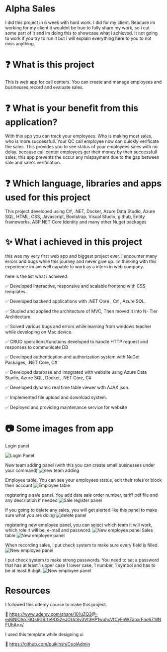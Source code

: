 # Alpha Sales

I did this project in 6 week with hard work. I did for my client. Beacuse im working for my client it wouldnt be true to fully share my work, so i cut some part of it and im doing this to showcase what i achieved. It not going to work if you try to run it but i will explain everything here to you to not miss anything.

# :question: What is this project
This is web app for call centers. You can create and manage employees and businesses,record and evaluate sales.

# :question: What is your benefit from this application?
With this app you can track your employees. Who is making most sales, who is more successfull. Your QC call employee now can quickly verificate the sales. This provides you to see status of your employees sales with no delay. because call center employees get their money by their successfull sales, this app prevents the occur any mispayment due to the gap between sale and sale's verification.

# :question: Which language, libraries and apps used for this project
 This project developed using C#, .NET, Docker, Azure Data Studio, Azure SQL, HTML, CSS, Javascript, Bootstrap, Visual Studio, github, Entity frameworks, ASP.NET Core Identity and many other Nuget packages


# :sparkles: What i achieved in this project
this was my very first web app and biggest project ever. I encounter many errors and bugs while this journey and never give up. Im thinking with this experience im am well capable to work as a intern in web company.

here is the list what i achieved.

:white_check_mark: Developed interactive, responsive and scalable frontend with CSS templates.

:white_check_mark: Developed backend applications with .NET Core , C# , Azure SQL.

:white_check_mark: Studied and applied the architecture of MVC, Then moved it into N- Tier Architecture.

:white_check_mark: Solved various bugs and errors while learning from windows teacher while developing on Mac
device.

:white_check_mark: CRUD operations/functions developed to handle HTTP request and responses to communicate DB

:white_check_mark: Developed authentication and authorization system with NuGet Packages, .NET Core, C#

:white_check_mark: Developed database and integrated with website using Azure Data Studio, Azure SQL,
Docker, .NET Core, C#

:white_check_mark: Developed dynamic real time table viewer with AJAX json.

:white_check_mark: Implemented file upload and download system.

:white_check_mark: Deployed and providing maintenance service for website

 # :camera: Some images from app

Login panel

 ![Login Panel](https://github.com/SellTrack/Alpha-Sales-Preview/blob/main/Media/Screenshot%202024-02-13%20at%204.37.47%E2%80%AFAM.jpg?raw=true)

New team adding panel (with this you can create small businesses under your command)
 ![new team adding](https://github.com/SellTrack/Alpha-Sales-Preview/blob/main/Media/Screenshot%202023-09-17%20at%203.39.16%E2%80%AFPM.jpg?raw=true)


Employee table. You can see your employees status, edit their roles or block their account
 ![ Employee table]( https://github.com/SellTrack/Alpha-Sales-Preview/blob/main/Media/Screenshot%202023-09-18%20at%2010.00.08%E2%80%AFPM.jpg?raw=true)

registering a sale panel. You add date sale order number, tariff pdf file and any description if needed
 ![Sale register panel](https://github.com/SellTrack/Alpha-Sales-Preview/blob/main/Media/Screenshot%202023-09-18%20at%206.32.44%E2%80%AFPM.jpg?raw=true)

if you going to delete any sales, you will get alerted like this panel to make sure what you are doing
 ![delete panel](https://github.com/SellTrack/Alpha-Sales-Preview/blob/main/Media/Screenshot%202023-09-18%20at%206.32.54%E2%80%AFPM.jpg?raw=true)

registering new employee panel, you can select which team it will work, which role it will be, e-mail and password.
 ![New employee panel](https://github.com/SellTrack/Alpha-Sales-Preview/blob/main/Media/Screenshot%202024-02-13%20at%202.31.58%E2%80%AFPM.jpg?raw=true)
Sales table
![New employee panel](https://github.com/SellTrack/Alpha-Sales-Preview/blob/main/Media/Screenshot%202024-02-13%20at%202.45.08%E2%80%AFPM.jpg?raw=true)

When recording sales, i put check system to make sure every field is filled.
![New employee panel](https://github.com/SellTrack/Alpha-Sales-Preview/blob/main/Media/Screenshot%202024-02-13%20at%202.44.12%E2%80%AFPM.jpg?raw=true)

I put check system to make strong passwords. You need to set a password that has at least 1 upper case 1 lower case, 1 number, 1 symbol and has to be at least 8 digit.
![New employee panel](https://github.com/SellTrack/Alpha-Sales-Preview/blob/main/Media/Screenshot%202024-02-13%20at%202.39.34%E2%80%AFPM.jpg?raw=true)

# Resources
 I followed this udemy course to make this project.

 :link: https://www.udemy.com/share/101uZQ3@-ed6NlOhpT6Qs6GRrte9O52eJOUcSv3Vt3HP1wuhcVtCyFnWZaoxrFao6Z1ilNFUhA==/

 I used this template while designing ui 

 :link: https://github.com/puikinsh/CoolAdmin



